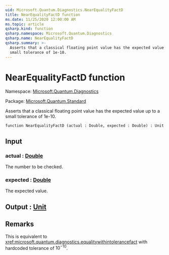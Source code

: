 ```yaml
---
uid: Microsoft.Quantum.Diagnostics.NearEqualityFactD
title: NearEqualityFactD function
ms.date: 11/25/2020 12:00:00 AM
ms.topic: article
qsharp.kind: function
qsharp.namespace: Microsoft.Quantum.Diagnostics
qsharp.name: NearEqualityFactD
qsharp.summary: >-
  Asserts that a classical floating point value has the expected value up to a
  small tolerance of 1e-10.
---
```


# NearEqualityFactD function

Namespace: [Microsoft.Quantum.Diagnostics](xref:Microsoft.Quantum.Diagnostics)

Package: [Microsoft.Quantum.Standard](https://nuget.org/packages/Microsoft.Quantum.Standard)


Asserts that a classical floating point value has the expected value up to asmall tolerance of 1e-10.

```qsharp
function NearEqualityFactD (actual : Double, expected : Double) : Unit
```


## Input

### actual : [Double](xref:microsoft.quantum.user-guide.language.types)

The number to be checked.


### expected : [Double](xref:microsoft.quantum.user-guide.language.types)

The expected value.



## Output : [Unit](xref:microsoft.quantum.user-guide.language.types)



## Remarks

This is equivalent to <xref:microsoft.quantum.diagnostics.equalitywithintolerancefact> withhardcoded tolerance of $10^{-10}$.